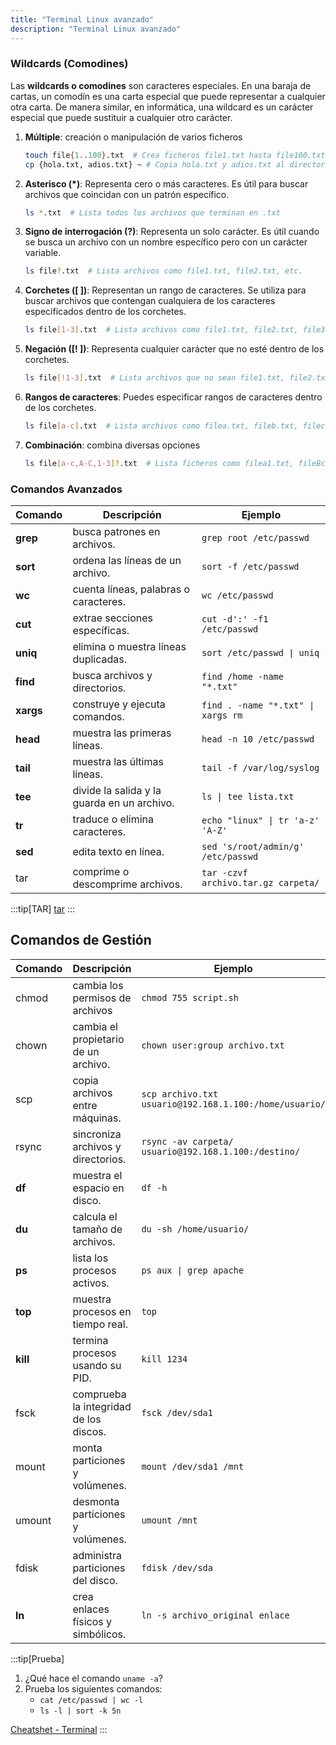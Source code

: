 ```yaml
---
title: "Terminal Linux avanzado"
description: "Terminal Linux avanzado"
---
```


### Wildcards (Comodines)

Las **wildcards o comodines** son caracteres especiales.
En una baraja de cartas, un comodín es una carta especial que puede representar a cualquier otra carta.
De manera similar, en informática, una wildcard es un carácter especial que puede sustituir a cualquier otro carácter.

1. **Múltiple**: creación o manipulación de varios ficheros
   ```bash
   touch file{1..100}.txt  # Crea ficheros file1.txt hasta file100.txt
   cp {hola.txt, adios.txt} ~ # Copia hola.txt y adios.txt al directorio del usuario
   ```

2. **Asterisco (*)**: Representa cero o más caracteres. Es útil para buscar archivos que coincidan con un patrón específico.
   ```bash
   ls *.txt  # Lista todos los archivos que terminan en .txt
   ```

3. **Signo de interrogación (?)**: Representa un solo carácter. Es útil cuando se busca un archivo con un nombre específico pero con un carácter variable.
   ```bash
   ls file?.txt  # Lista archivos como file1.txt, file2.txt, etc.
   ```

4. **Corchetes ([ ])**: Representan un rango de caracteres. Se utiliza para buscar archivos que contengan cualquiera de los caracteres especificados dentro de los corchetes.
   ```bash
   ls file[1-3].txt  # Lista archivos como file1.txt, file2.txt, file3.txt
   ```

5. **Negación ([! ])**: Representa cualquier carácter que no esté dentro de los corchetes.
   ```bash
   ls file[!1-3].txt  # Lista archivos que no sean file1.txt, file2.txt, file3.txt
   ```

6. **Rangos de caracteres**: Puedes especificar rangos de caracteres dentro de los corchetes.
   ```bash
   ls file[a-c].txt  # Lista archivos como filea.txt, fileb.txt, filec.txt
   ```
7. **Combinación**: combina diversas opciones
   ```bash
   ls file[a-c,A-C,1-3]?.txt  # Lista ficheros como filea1.txt, fileBc.txt, filecc.txt
   ```

### **Comandos Avanzados**

| **Comando** | **Descripción**                         | **Ejemplo**               |
|-------------|-----------------------------------------|---------------------------|
| **grep**    | busca patrones en archivos.            | `grep root /etc/passwd`   |
| **sort**    | ordena las líneas de un archivo.       | `sort -f /etc/passwd`     |
| **wc**      | cuenta líneas, palabras o caracteres.  | `wc /etc/passwd`          |
| **cut**     | extrae secciones específicas.          | `cut -d':' -f1 /etc/passwd`|
| **uniq**    | elimina o muestra líneas duplicadas.   | `sort /etc/passwd \| uniq` |
| **find**    | busca archivos y directorios.          | `find /home -name "*.txt"`|
| **xargs**   | construye y ejecuta comandos.          | `find . -name "*.txt" \| xargs rm` |
| **head**    | muestra las primeras líneas.           | `head -n 10 /etc/passwd`  |
| **tail**    | muestra las últimas líneas.            | `tail -f /var/log/syslog` |
| **tee**     | divide la salida y la guarda en un archivo. | `ls \| tee lista.txt`   |
| **tr**      | traduce o elimina caracteres.          | `echo "linux" \| tr 'a-z' 'A-Z'` |
| **sed**     | edita texto en línea.                  | `sed 's/root/admin/g' /etc/passwd` |
| tar     | comprime o descomprime archivos.       | `tar -czvf archivo.tar.gz carpeta/` |

:::tip[TAR]
[tar](https://www.hostinger.es/tutoriales/como-usar-comando-tar-linux)
:::

## **Comandos de Gestión**

| **Comando** | **Descripción**                         | **Ejemplo**               |
|-------------|-----------------------------------------|---------------------------|
| chmod   | cambia los permisos de archivos       | `chmod 755 script.sh`     |
| chown   | cambia el propietario de un archivo.   | `chown user:group archivo.txt` |
| scp     | copia archivos entre máquinas.         | `scp archivo.txt usuario@192.168.1.100:/home/usuario/` |
| rsync   | sincroniza archivos y directorios.     | `rsync -av carpeta/ usuario@192.168.1.100:/destino/` |
| **df**      | muestra el espacio en disco.           | `df -h`                   |
| **du**      | calcula el tamaño de archivos.         | `du -sh /home/usuario/`   |
| **ps**      | lista los procesos activos.            | `ps aux \| grep apache`    |
| **top**     | muestra procesos en tiempo real.       | `top`                     |
| **kill**    | termina procesos usando su PID.        | `kill 1234`               |
| fsck     | comprueba la integridad de los discos.             | `fsck /dev/sda1`                |
| mount    | monta particiones y volúmenes.                     | `mount /dev/sda1 /mnt`          |
| umount   | desmonta particiones y volúmenes.                  | `umount /mnt`                   |
| fdisk    | administra particiones del disco.                  | `fdisk /dev/sda`                |
| **ln**       | crea enlaces físicos y simbólicos.                 | `ln -s archivo_original enlace` |

:::tip[Prueba]
1. ¿Qué hace el comando `uname -a`?
2. Prueba los siguientes comandos:
   - `cat /etc/passwd | wc -l`
   - `ls -l | sort -k 5n`
  

  [Cheatshet - Terminal](https://terminaldelinux.com/terminal/cheatsheets/#chuleta-de-la-terminal-en-formato-pdf-gratis)
:::